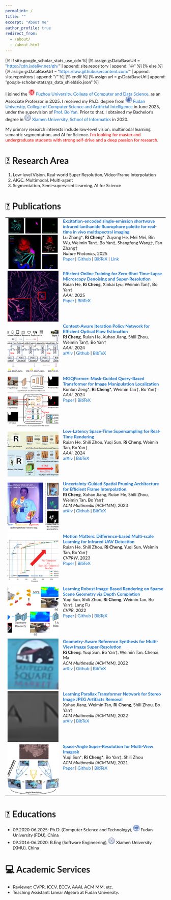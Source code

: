 ```yaml
---
permalink: /
title: ""
excerpt: "About me"
author_profile: true
redirect_from: 
  - /about/
  - /about.html
---
```


{% if site.google_scholar_stats_use_cdn %}
{% assign gsDataBaseUrl = "https://cdn.jsdelivr.net/gh/" | append: site.repository | append: "@" %}
{% else %}
{% assign gsDataBaseUrl = "https://raw.githubusercontent.com/" | append: site.repository | append: "/" %}
{% endif %}
{% assign url = gsDataBaseUrl | append: "google-scholar-stats/gs_data_shieldsio.json" %}
<span class='anchor' id='about-me'></span>

I joined the <img src="/files/fzu.png" alt="NUS" width="20" height="20"> [Fuzhou University, College of Computer and Data Science](https://ccds.fzu.edu.cn/info/1203/11292.htm), as an Associate Professor in 2025. I received my Ph.D. degree from <img src="/files/fdu.png" alt="NUS" width="20" height="20"> [Fudan University, College of Computer Science and Artificial Intelligence](https://cs.fudan.edu.cn/main.htm) in June 2025, under the supervision of [Prof. Bo Yan](https://dml.fudan.edu.cn/87/22/c35294a427810/page.htm). Prior to that, I obtained my Bachelor's degree in <img src="/files/xmu.png" alt="NUS" width="20" height="20"> [Xiamen University, School of Informatics](https://informatics.xmu.edu.cn/) in 2020. 

My primary research interests include low-level vision, multimodal learning, semantic segmentation, and AI for Science. <span style="color:red"> I'm looking for master and undergraduate students with strong self-drive and a deep passion for research.</span>

# 📜 Research Area
1. Low-level Vision, Real-world Super Resolution, Video-Frame Interpolation
2. AIGC, Multimodal, Multi-agent
3. Segmentation, Semi-supervised Learning, AI for Science


# 📝 Publications
<style type="text/css">
    /* Color scheme stolen from Sergey Karayev */
    a {
    color: #1772d0;
    text-decoration:none !important;
    }
    a:focus, a:hover {
    color: #f09228;
    text-decoration:none !important;
    }
    table,td,th,tr{
    	border:none !important;
    }
    body,td,th,tr,p,a {
    font-family: 'Lato', Verdana, Helvetica, sans-serif;
    font-size: 14px
    }
    strong {
    font-family: 'Lato', Verdana, Helvetica, sans-serif;
    font-size: 14px;
    }
    heading {
    font-family: 'Lato', Verdana, Helvetica, sans-serif;
    font-size: 22px;
    }
    papertitle {
    font-family: 'Lato', Verdana, Helvetica, sans-serif;
    font-size: 14px;
    font-weight: 700
    }
    papertitle_just {
    font-family: 'Lato', Verdana, Helvetica, sans-serif;
    font-size: 14px;
    font-weight: 700;
    text-align: justify
    }
    name {
    font-family: 'Lato', Verdana, Helvetica, sans-serif;
    font-size: 32px;
    }
    .one
    {
    width: 160px;
    height: 160px;
    position: relative;
    }
    .two
    {
    width: 160px;
    height: 160px;
    position: absolute;
    transition: opacity .2s ease-in-out;
    -moz-transition: opacity .2s ease-in-out;
    -webkit-transition: opacity .2s ease-in-out;
    }
    .fade {
     transition: opacity .2s ease-in-out;
     -moz-transition: opacity .2s ease-in-out;
     -webkit-transition: opacity .2s ease-in-out;
    }
    span.highlight {
        background-color: #ffffd0;
    }
</style>
<!-- ################################  CONTENT START  ##################################################-->
<table width="100%" align="center" border="0" cellspacing="0" cellpadding="10">
<tbody>
<!-- ############################ Put your publications below this! ####################################-->

<!-- ###################################################################################################-->
<!-- Paper 10 EndmemberNet -->
<tr onmouseout="NP26_EndmemberNet_stop()" onmouseover="NP26_EndmemberNet_start()" >
<td width="20%">
<div class="one">
<div class="two" id = 'NP26_EndmemberNet_image'>
<img src="./files/NP26_EndmemberNet_after.png" style="width: 100%; aspect-ratio: 1 / 1; object-fit: cover;"></div>
<img src="./files/NP26_EndmemberNet_before.png" style="width: 100%; aspect-ratio: 1 / 1; object-fit: cover;">
</div>
<script type="text/javascript">
function NP26_EndmemberNet_start() {
document.getElementById('NP26_EndmemberNet_image').style.opacity = "1";
}
function NP26_EndmemberNet_stop() {
document.getElementById('NP26_EndmemberNet_image').style.opacity = "0";
}
NP26_EndmemberNet_stop()
</script>
</td>
<td valign="top" width="80%">
  <a href="https://www.nature.com/articles/s41566-025-01736-8">
    <papertitle_just>Excitation-encoded single-emission shortwave infrared lanthanide fluorophore palette for real-time in vivo multispectral imaging</papertitle_just>     
  </a>
  <br>
  Lu Zhang*, <strong>Ri Cheng*</strong>, Zuyang He, Mei Mei, Bin Wu, Weimin Tan†, Bo Yan†, Shangfeng Wang†, Fan Zhang†
  <br>
<em>Nature Photonics</em>, 2025 <br>
<a href="https://www.nature.com/articles/s41566-025-01736-8">Paper</a>
|
<a href="https://github.com/Orange066/EndmemberNet">Github</a>
| 
<a href="./files/NP26_EndmemberNet_bibtex_bibtex.txt">BibTeX</a>
|
<a href="https://news.fudan.edu.cn/2025/0826/c1247a146475/page.htm">Link</a>  
<p></p>
</td>
</tr>
<!-- ###################################################################################################-->



<!-- ###################################################################################################-->
<!-- Paper 9 mdsr -->
<tr onmouseout="aaai25_mdsr_stop()" onmouseover="aaai25_mdsr_start()" >
<td width="20%">
<div class="one">
<div class="two" id = 'aaai25_mdsr_image'>
<img src="./files/aaai25_mdsr_after.png" style="width: 100%; aspect-ratio: 1 / 1; object-fit: cover;"></div>
<img src="./files/aaai25_mdsr_before.png" style="width: 100%; aspect-ratio: 1 / 1; object-fit: cover;">
</div>
<script type="text/javascript">
function aaai25_mdsr_start() {
document.getElementById('aaai25_mdsr_image').style.opacity = "1";
}
function aaai25_mdsr_stop() {
document.getElementById('aaai25_mdsr_image').style.opacity = "0";
}
aaai25_mdsr_stop()
</script>
</td>
<td valign="top" width="80%">
  <a href="https://ojs.aaai.org/index.php/AAAI/article/view/32354">
    <papertitle_just>Efficient Online Training for Zero-Shot Time-Lapse Microscopy Denoising and Super-Resolution</papertitle_just>     
  </a>
  <br>
  Ruian He, <strong>Ri Cheng</strong>, Xinkai Lyu, Weimin Tan†, Bo Yan†
  <br>
<em>AAAI</em>, 2025 <br>
<a href="https://ojs.aaai.org/index.php/AAAI/article/view/32354">Paper</a>
| 
<a href="./files/aaai25_mdsr_bibtex.txt">BibTeX</a>
<p></p>
</td>
</tr>
<!-- ###################################################################################################-->


<!-- ###################################################################################################-->
<!-- Paper 8 dynamic -->
<tr onmouseout="aaai24_dynamic_stop()" onmouseover="aaai24_dynamic_start()" >
<td width="20%">
<div class="one">
<div class="two" id = 'aaai24_dynamic_image'>
<img src="./files/aaai24_dynamic_after.png" style="width: 100%; aspect-ratio: 1 / 1; object-fit: cover;"></div>
<img src="./files/aaai24_dynamic_before.png" style="width: 100%; aspect-ratio: 1 / 1; object-fit: cover;">
</div>
<script type="text/javascript">
function aaai24_dynamic_start() {
document.getElementById('aaai24_dynamic_image').style.opacity = "1";
}
function aaai24_dynamic_stop() {
document.getElementById('aaai24_dynamic_image').style.opacity = "0";
}
aaai24_dynamic_stop()
</script>
</td>
<td valign="top" width="80%">
  <a href="https://arxiv.org/abs/2312.07180">
    <papertitle_just>Context-Aware Iteration Policy Network for Efficient Optical Flow Estimation</papertitle_just>     
  </a>
  <br>
  <strong>Ri Cheng</strong>, Ruian He, Xuhao Jiang, Shili Zhou, Weimin Tan†, Bo Yan†
  <br>
<em>AAAI</em>, 2024 <br>
<a href="https://arxiv.org/abs/2312.07180">arXiv</a>
|
<a href="https://github.com/Orange066/DFlow">Github</a>
| 
<a href="./files/aaai24_dynamic_bibtex.txt">BibTeX</a>
<p></p>
</td>
</tr>
<!-- ###################################################################################################-->


<!-- ###################################################################################################-->
<!-- Paper 7 MGQFormer -->
<tr onmouseout="aaai2024_MGQFormer_stop()" onmouseover="aaai2024_MGQFormer_start()" >
<td width="20%">
<div class="one">
<div class="two" id = 'aaai2024_MGQFormer_image'>
<img src="./files/aaai2024_MGQFormer_after.png" style="width: 100%; aspect-ratio: 1 / 1; object-fit: cover;"></div>
<img src="./files/aaai2024_MGQFormer_before.png" style="width: 100%; aspect-ratio: 1 / 1; object-fit: cover;">
</div>
<script type="text/javascript">
function aaai2024_MGQFormer_start() {
document.getElementById('aaai2024_MGQFormer_image').style.opacity = "1";
}
function aaai2024_MGQFormer_stop() {
document.getElementById('aaai2024_MGQFormer_image').style.opacity = "0";
}
aaai2024_MGQFormer_stop()
</script>
</td>
<td valign="top" width="80%">
  <a href="https://ojs.aaai.org/index.php/AAAI/article/view/28520">
    <papertitle_just>MGQFormer: Mask-Guided Query-Based Transformer for Image Manipulation Localization</papertitle_just>     
  </a>
  <br>
  Kunlun Zeng*, <strong>Ri Cheng*</strong>, Weimin Tan†, Bo Yan†
  <br>
<em>AAAI</em>, 2024 <br>
<a href="https://ojs.aaai.org/index.php/AAAI/article/view/28520">Paper</a>
| 
<a href="./files/aaai2024_MGQFormer_bibtex.txt">BibTeX</a>
<p></p>
</td>
</tr>
<!-- ###################################################################################################-->

<!-- ###################################################################################################-->
<!-- Paper 6 STSSNet -->
<tr onmouseout="aaai2024_STSSNet_stop()" onmouseover="aaai2024_STSSNet_start()" >
<td width="20%">
<div class="one">
<div class="two" id = 'aaai2024_STSSNet_image'>
<img src="./files/aaai2024_STSSNet_after.png" style="width: 100%; aspect-ratio: 1 / 1; object-fit: cover;"></div>
<img src="./files/aaai2024_STSSNet_before.png" style="width: 100%; aspect-ratio: 1 / 1; object-fit: cover;">
</div>
<script type="text/javascript">
function aaai2024_STSSNet_start() {
document.getElementById('aaai2024_STSSNet_image').style.opacity = "1";
}
function aaai2024_STSSNet_stop() {
document.getElementById('aaai2024_STSSNet_image').style.opacity = "0";
}
aaai2024_STSSNet_stop()
</script>
</td>
<td valign="top" width="80%">
  <a href="https://arxiv.org/abs/2312.10890">
    <papertitle_just>Low-Latency Space-Time Supersampling for Real-Time Rendering</papertitle_just>     
  </a>
  <br>
  Ruian He, Shili Zhou, Yuqi Sun, <strong>Ri Cheng</strong>, Weimin Tan, Bo Yan†
  <br>
<em>AAAI</em>, 2024 <br>
<a href="https://arxiv.org/abs/2312.10890">arXiv</a>
|
<a href="./files/aaai2024_STSSNet_bibtex.txt">BibTeX</a>
<p></p>
</td>
</tr>
<!-- ###################################################################################################-->

<!-- ###################################################################################################-->
<!-- Paper 5 UGSP -->
<tr onmouseout="mm23_UGSP_stop()" onmouseover="mm23_UGSP_start()" >
<td width="20%">
<div class="one">
<div class="two" id = 'mm23_UGSP_image'>
<img src="./files/mm23_UGSP_after.png" style="width: 100%; aspect-ratio: 1 / 1; object-fit: cover;"></div>
<img src="./files/mm23_UGSP_before.png" style="width: 100%; aspect-ratio: 1 / 1; object-fit: cover;">
</div>
<script type="text/javascript">
function mm23_UGSP_start() {
document.getElementById('mm23_UGSP_image').style.opacity = "1";
}
function mm23_UGSP_stop() {
document.getElementById('mm23_UGSP_image').style.opacity = "0";
}
mm23_UGSP_stop()
</script>
</td>
<td valign="top" width="80%">
  <a href="https://arxiv.org/abs/2307.16555">
    <papertitle_just>Uncertainty-Guided Spatial Pruning Architecture for Efficient Frame Interpolation.</papertitle_just>     
  </a>
  <br>
  <strong>Ri Cheng</strong>, Xuhao Jiang, Ruian He, Shili Zhou, Weimin Tan, Bo Yan†
  <br>
<em>ACM Multimedia (ACM'MM)</em>, 2023 <br>
<a href="https://arxiv.org/abs/2307.16555">arXiv</a>
|
<a href="https://github.com/Orange066/UGSP_Models">Github</a>
| 
<a href="./files/mm23_UGSP_bibtex.txt">BibTeX</a>
<p></p>
</td>
</tr>
<!-- ###################################################################################################-->


<!-- ###################################################################################################-->
<!-- Paper 4 PosterCraft -->
<tr onmouseout="cvprw23_mm_stop()" onmouseover="cvprw23_mm_start()" >
<td width="20%">
<div class="one">
<div class="two" id = 'cvprw23_mm_image'>
<img src="./files/cvprw23_mm_after.png" style="width: 100%; aspect-ratio: 1 / 1; object-fit: cover;"></div>
<img src="./files/cvprw23_mm_before.png" style="width: 100%; aspect-ratio: 1 / 1; object-fit: cover;">
</div>
<script type="text/javascript">
function cvprw23_mm_start() {
document.getElementById('cvprw23_mm_image').style.opacity = "1";
}
function cvprw23_mm_stop() {
document.getElementById('cvprw23_mm_image').style.opacity = "0";
}
cvprw23_mm_stop()
</script>
</td>
<td valign="top" width="80%">
  <a href="https://ieeexplore.ieee.org/abstract/document/10208894">
    <papertitle_just>Motion Matters: Difference-based Multi-scale Learning for Infrared UAV Detection</papertitle_just>     
  </a>
  <br>
  Ruian He, Shili Zhou, <strong>Ri Cheng</strong>, Yuqi Sun, Weimin Tan, Bo Yan†
  <br>
<em>CVPRW</em>, 2023 <br>
<a href="https://ieeexplore.ieee.org/abstract/document/10208894">Paper</a>
| 
<a href="./files/cvprw23_mm_bibtex.txt">BibTeX</a>
<p></p>
</td>
</tr>
<!-- ###################################################################################################-->


<!-- ###################################################################################################-->
<!-- Paper 3 IBR -->
<tr onmouseout="cvpr22_IBR_stop()" onmouseover="cvpr22_IBR_start()" >
<td width="20%">
<div class="one">
<div class="two" id = 'cvpr22_IBR_image'>
<img src="./files/cvpr22_IBR_after.png" style="width: 100%; aspect-ratio: 1 / 1; object-fit: cover;"></div>
<img src="./files/cvpr22_IBR_before.png" style="width: 100%; aspect-ratio: 1 / 1; object-fit: cover;">
</div>
<script type="text/javascript">
function cvpr22_IBR_start() {
document.getElementById('cvpr22_IBR_image').style.opacity = "1";
}
function cvpr22_IBR_stop() {
document.getElementById('cvpr22_IBR_image').style.opacity = "0";
}
cvpr22_IBR_stop()
</script>
</td>
<td valign="top" width="80%">
  <a href="https://openaccess.thecvf.com/content/CVPR2022/html/Sun_Learning_Robust_Image-Based_Rendering_on_Sparse_Scene_Geometry_via_Depth_CVPR_2022_paper.html">
    <papertitle_just>Learning Robust Image-Based Rendering on Sparse Scene Geometry via Depth Completion</papertitle_just>     
  </a>
  <br>
  Yuqi Sun, Shili Zhou, <strong>Ri Cheng</strong>, Weimin Tan, Bo Yan†, Lang Fu
  <br>
<em>CVPR</em>, 2022 <br>
<a href="https://openaccess.thecvf.com/content/CVPR2022/html/Sun_Learning_Robust_Image-Based_Rendering_on_Sparse_Scene_Geometry_via_Depth_CVPR_2022_paper.html">Paper</a>
|
<a href="https://github.com/Jonlysun/SIBRNet">Github</a>
| 
<a href="./files/cvpr22_IBR_bibtex.txt">BibTeX</a>
<p></p>
</td>
</tr>
<!-- ###################################################################################################-->


<!-- ###################################################################################################-->
<!-- Paper 2 PosterCraft -->
<tr onmouseout="mm21_MVSRnet_stop()" onmouseover="mm21_MVSRnet_start()" >
<td width="20%">
<div class="one">
<div class="two" id = 'mm21_MVSRnet_image'>
<img src="./files/mm21_MVSRnet_after.png" style="width: 100%; aspect-ratio: 1 / 1; object-fit: cover;"></div>
<img src="./files/mm21_MVSRnet_before.png" style="width: 100%; aspect-ratio: 1 / 1; object-fit: cover;">
</div>
<script type="text/javascript">
function mm21_MVSRnet_start() {
document.getElementById('mm21_MVSRnet_image').style.opacity = "1";
}
function mm21_MVSRnet_stop() {
document.getElementById('mm21_MVSRnet_image').style.opacity = "0";
}
mm21_MVSRnet_stop()
</script>
</td>
<td valign="top" width="80%">
  <a href="https://arxiv.org/abs/2207.08601">
    <papertitle_just>Geometry-Aware Reference Synthesis for Multi-View Image Super-Resolution</papertitle_just>     
  </a>
  <br>
  <strong>Ri Cheng</strong>, Yuqi Sun, Bo Yan†, Weimin Tan, Chenxi Ma
  <br>
<em>ACM Multimedia (ACM'MM)</em>, 2022 <br>
<a href="https://arxiv.org/abs/2207.08601">arXiv</a>
|
<a href="https://github.com/Orange066/MVSR">Github</a>
| 
<a href="./files/mm21_MVSRnet_bibtex.txt">BibTeX</a>
<p></p>
</td>
</tr>
<!-- ###################################################################################################-->

<!-- ###################################################################################################-->
<!-- Paper 1 SIJAR -->
<tr onmouseout="mm22_SIJAR_stop()" onmouseover="mm22_SIJAR_start()" >
<td width="20%">
<div class="one">
<div class="two" id = 'mm22_SIJAR_image'>
<img src="./files/mm22_SIJAR_after.png" style="width: 100%; aspect-ratio: 1 / 1; object-fit: cover;"></div>
<img src="./files/mm22_SIJAR_before.png" style="width: 100%; aspect-ratio: 1 / 1; object-fit: cover;">
</div>
<script type="text/javascript">
function mm22_SIJAR_start() {
document.getElementById('mm22_SIJAR_image').style.opacity = "1";
}
function mm22_SIJAR_stop() {
document.getElementById('mm22_SIJAR_image').style.opacity = "0";
}
mm22_SIJAR_stop()
</script>
</td>
<td valign="top" width="80%">
  <a href="https://arxiv.org/pdf/2207.07335">
    <papertitle_just>Learning Parallax Transformer Network for Stereo Image JPEG Artifacts Removal</papertitle_just>     
  </a>
  <br>
  Xuhao Jiang, Weimin Tan, <strong>Ri Cheng</strong>, Shili Zhou, Bo Yan†
  <br>
<em>ACM Multimedia (ACM'MM)</em>, 2022 <br>
<a href="https://arxiv.org/pdf/2207.07335">arXiv</a>
|
<a href="./files/mm22_SIJAR_bibtex.txt">BibTeX</a> 
<p></p>
</td>
</tr>
<!-- ###################################################################################################-->

<!-- ###################################################################################################-->
<!-- Paper 0 SASR -->
<tr onmouseout="mm21_SASR_stop()" onmouseover="mm21_SASR_start()" >
<td width="20%">
<div class="one">
<div class="two" id = 'mm21_SASR_image'>
<img src="./files/mm21_SASR_after.png" style="width: 100%; aspect-ratio: 1 / 1; object-fit: cover;"></div>
<img src="./files/mm21_SASR_before.png" style="width: 100%; aspect-ratio: 1 / 1; object-fit: cover;">
</div>
<script type="text/javascript">
function mm21_SASR_start() {
document.getElementById('mm21_SASR_image').style.opacity = "1";
}
function mm21_SASR_stop() {
document.getElementById('mm21_SASR_image').style.opacity = "0";
}
mm21_SASR_stop()
</script>
</td>
<td valign="top" width="80%">
  <a href="https://dl.acm.org/doi/abs/10.1145/3474085.3475244">
    <papertitle_just>Space-Angle Super-Resolution for Multi-View Imagesk</papertitle_just>     
  </a>
  <br>
  Yuqi Sun*, <strong>Ri Cheng*</strong>, Bo Yan†, Shili Zhou
  <br>
<em>ACM Multimedia (ACM'MM)</em>, 2021 <br>
<a href="https://dl.acm.org/doi/abs/10.1145/3474085.3475244">Paper</a>
|
<a href="https://github.com/Jonlysun/SASRNet">Github</a>
| 
<a href="./files/mm21_SASR_bibtex.txt">BibTeX</a>

<p></p>
</td>
</tr>
<!-- ###################################################################################################-->


    

<!-- ############################ Put your publications above this! ####################################-->
</tbody></table>

# 🏫 Educations
- 09.2020-06.2025: Ph.D. (Computer Science and Technology), <img src="/files/fdu.png" alt="FDU" width="20" height="20"> Fudan University (FDU), China 
- 09.2016-06.2020: B.Eng (Software Engineering), <img src="/files/xmu.png" alt="XMU" width="20" height="20"> Xiamen University (XMU), China


# 💻 Academic Services

- Reviewer: CVPR, ICCV, ECCV, AAAI, ACM MM, etc.
- Teaching Assistant: Linear Algebra at Fudan University.






